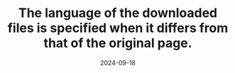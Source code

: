 ---
N: '144'
Rubrique: Liens
title: The language of the downloaded files is specified when it differs from that of the original page.
abstract: 
categories: ["Links"]
agrege: O4144-E049
opquast: '4 144'
indiceebook: '49'
description: "Rule n° 049"
before: "048"
weight: "049"
after: "050"
actif: '1'
layout: rules
date: 2024-09-18
tags: ["", ""]
objectif: ["", ""]
Meo: [""]
Controle: [""
]
epubcheck: 
ace: 
Source: ["Opquast"]
Referentiel: [""]
Steps: ["", ""]
---